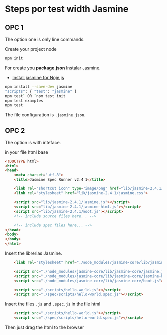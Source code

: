 # Steps por test width Jasmine

## OPC 1
The option one is only line commands.

Create your project node
```bash
npm init
```
For create you **package.json**
Instalar Jasmine.
- [Install jasmine for Noje.js](https://jasmine.github.io/pages/getting_started.html)
```bash
npm install --save-dev jasmine
"scripts": { "test": "jasmine" }
npm test` OR `npm test init
npm test examples
npm test
```
The file configuration is `.jasmine.json`.

## OPC 2
The option is with inteface.

in your file html base

```html
<!DOCTYPE html>  
<html>
<head>  
    <meta charset="utf-8">
    <title>Jasmine Spec Runner v2.4.1</title>

    <link rel="shortcut icon" type="image/png" href="lib/jasmine-2.4.1/jasmine_favicon.png">
    <link rel="stylesheet" href="lib/jasmine-2.4.1/jasmine.css">

    <script src="lib/jasmine-2.4.1/jasmine.js"></script>
    <script src="lib/jasmine-2.4.1/jasmine-html.js"></script>
    <script src="lib/jasmine-2.4.1/boot.js"></script>
    <!-- include source files here... -->

    <!-- include spec files here... -->
</head>
<body>  
</body>
</html> 
```
Insert the librerias Jasmine.
```html
    <link rel="stylesheet" href="./node_modules/jasmine-core/lib/jasmine-core/jasmine.css">

    <script src="./node_modules/jasmine-core/lib/jasmine-core/jasmine.js"></script>
    <script src="./node_modules/jasmine-core/lib/jasmine-core/jasmine-html.js"></script>
    <script src="./node_modules/jasmine-core/lib/jasmine-core/boot.js"></script>

    <script src="./scripts/hello-world.js"></script>
    <script src="./spec/scripts/hello-world.spec.js"></script>
```
Insert the files `.js` and `.spec.js` in the file html

```html
    <script src="./scripts/hello-world.js"></script>
    <script src="./spec/scripts/hello-world.spec.js"></script>
``` 
Then just drag the html to the browser.
